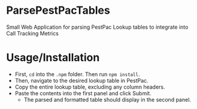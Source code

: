 # ParsePestPacTables
Small Web Application for parsing PestPac Lookup tables to integrate into Call Tracking Metrics

# Usage/Installation

- First, `cd` into the `.npm` folder. Then run `npm install`.
- Then, navigate to the desired lookup table in PestPac.
- Copy the entire lookup table, excluding any column headers.
- Paste the contents into the first panel and click Submit.
	- The parsed and formatted table should display in the second panel.